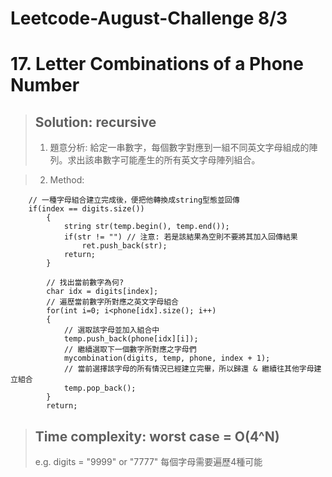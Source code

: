 # Leetcode-August-Challenge 8/3
# 17. Letter Combinations of a Phone Number
> ## Solution: recursive
> 1. 題意分析: 給定一串數字，每個數字對應到一組不同英文字母組成的陣列。求出該串數字可能產生的所有英文字母陣列組合。  

> 2. Method: 
```
    // 一種字母組合建立完成後，便把他轉換成string型態並回傳
    if(index == digits.size())
        {
            string str(temp.begin(), temp.end());
            if(str != "") // 注意: 若是該結果為空則不要將其加入回傳結果
                ret.push_back(str);
            return;
        }

        // 找出當前數字為何?
        char idx = digits[index];
        // 遍歷當前數字所對應之英文字母組合
        for(int i=0; i<phone[idx].size(); i++)
        {
            // 選取該字母並加入組合中
            temp.push_back(phone[idx][i]);
            // 繼續選取下一個數字所對應之字母們
            mycombination(digits, temp, phone, index + 1);
            // 當前選擇該字母的所有情況已經建立完畢，所以歸還 & 繼續往其他字母建立組合
            temp.pop_back();
        }
        return;
```

> ## Time complexity: worst case = O(4^N)
> e.g. digits = "9999" or "7777" 每個字母需要遍歷4種可能
